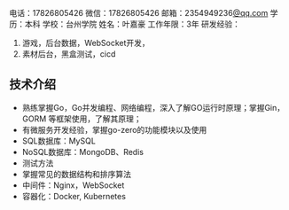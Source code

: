 电话：17826805426
微信：17826805426
邮箱：2354949236[@qq.com](/qq.com)
学历：本科
学校：台州学院
姓名：叶嘉豪
工作年限：3年
研发经验：
1. 游戏，后台数据，WebSocket开发，
2. 素材后台，黑盒测试，cicd


## 技术介绍

- 熟练掌握Go，Go并发编程、网络编程，深入了解GO运行时原理；掌握Gin，GORM 等框架使用，了解其原理；
- 有微服务开发经验，掌握go-zero的功能模块以及使用
- SQL数据库：MySQL
- NoSQL数据库：MongoDB、Redis
- 测试方法
- 掌握常见的数据结构和排序算法
- 中间件：Nginx，WebSocket
- 容器化：Docker, Kubernetes